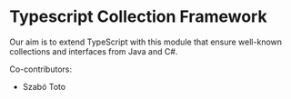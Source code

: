 Typescript Collection Framework
===============================

Our aim is to extend TypeScript with this module that ensure well-known collections and interfaces from Java and C#.

Co-contributors:

* Szabó Toto

